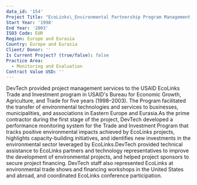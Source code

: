 ```yaml
---
data_id: '154'
Project Title: "EcoLinks\_Environmental Partnership Program Management Support"
Start Year: '1998'
End Year: '2003'
ISO3 Code: EUR
Region: Europe and Eurasia
Country: Europe and Eurasia
Client/ Donor: ''
Is Current Project? (true/false): false
Practice Area:
  - Monitoring and Evaluation
Contract Value USD: ''
---
```

DevTech provided project management services to the USAID EcoLinks Trade and Investment program in USAID's Bureau for Economic Growth, Agriculture, and Trade for five years (1998–2003). The Program facilitated the transfer of environmental technologies and services to businesses, municipalities, and associations in Eastern Europe and Eurasia.As the prime contractor during the first stage of the project, DevTech developed a performance monitoring system for the Trade and Investment Program that tracks positive environmental impacts achieved by EcoLinks projects, highlights capacity-building initiatives, and identifies new investments in the environmental sector leveraged by EcoLinks.DevTech provided technical assistance to EcoLinks partners and technology representatives to improve the development of environmental projects, and helped project sponsors to secure project financing. DevTech staff also represented EcoLinks at environmental trade shows and financing workshops in the United States and abroad, and coordinated EcoLinks conference participation.